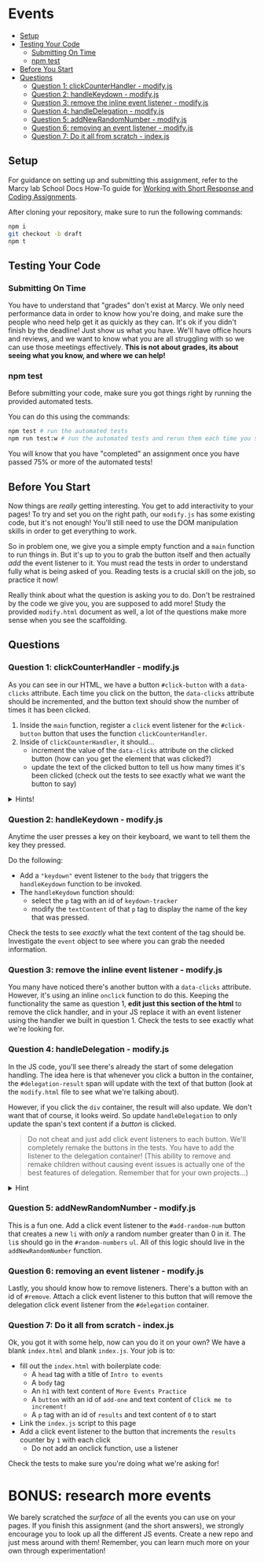# Events

- [Setup](#setup)
- [Testing Your Code](#testing-your-code)
  - [Submitting On Time](#submitting-on-time)
  - [npm test](#npm-test)
- [Before You Start](#before-you-start)
- [Questions](#questions)
  - [Question 1: clickCounterHandler - modify.js](#question-1-clickcounterhandler---modifyjs)
  - [Question 2: handleKeydown - modify.js](#question-2-handlekeydown---modifyjs)
  - [Question 3: remove the inline event listener - modify.js](#question-3-remove-the-inline-event-listener---modifyjs)
  - [Question 4: handleDelegation - modify.js](#question-4-handledelegation---modifyjs)
  - [Question 5: addNewRandomNumber - modify.js](#question-5-addnewrandomnumber---modifyjs)
  - [Question 6: removing an event listener  - modify.js](#question-6-removing-an-event-listener----modifyjs)
  - [Question 7: Do it all from scratch - index.js](#question-7-do-it-all-from-scratch---indexjs)

## Setup

For guidance on setting up and submitting this assignment, refer to the Marcy lab School Docs How-To guide for [Working with Short Response and Coding Assignments](https://marcylabschool.gitbook.io/marcy-lab-school-docs/fullstack-curriculum/how-tos/working-with-assignments#how-to-work-on-assignments).

After cloning your repository, make sure to run the following commands:

```sh
npm i
git checkout -b draft
npm t
```

## Testing Your Code

### Submitting On Time

You have to understand that "grades" don't exist at Marcy. We only need performance data in order to know how you're doing, and make sure the people who need help get it as quickly as they can. It's ok if you didn't finish by the deadline! Just show us what you have. We'll have office hours and reviews, and we want to know what you are all struggling with so we can use those meetings effectively. **This is not about grades, its about seeing what you know, and where we can help!**

### npm test

Before submitting your code, make sure you got things right by running the provided automated tests.

You can do this using the commands:

```sh
npm test # run the automated tests
npm run test:w # run the automated tests and rerun them each time you save a change
```

You will know that you have "completed" an assignment once you have passed 75% or more of the automated tests!

## Before You Start

Now things are *really* getting interesting. You get to add interactivity to your pages! To try and set you on the right path, our `modify.js` has some existing code, but it's not enough! You'll still need to use the DOM manipulation skills in order to get everything to work.

So in problem one, we give you a simple empty function and a `main` function to run things in. But it's up to you to grab the button itself and then actually *add* the event listener to it. You must read the tests in order to understand fully what is being asked of you. Reading tests is a crucial skill on the job, so practice it now!

Really think about what the question is asking you to do. Don't be restrained by the code we give you, you are supposed to add more! Study the provided `modify.html` document as well, a lot of the questions make more sense when you see the scaffolding.

## Questions

### Question 1: clickCounterHandler - modify.js
As you can see in our HTML, we have a button `#click-button` with a `data-clicks` attribute. Each time you click on the button, the `data-clicks` attribute should be incremented, and the button text should show the number of times it has been clicked.

1. Inside the `main` function, register a `click` event listener for the `#click-button` button that uses the function `clickCounterHandler`.
2. Inside of `clickCounterHandler`, it should...
    - increment the value of the `data-clicks` attribute on the clicked button (how can you get the element that was clicked?)
    - update the text of the clicked button to tell us how many times it's been clicked (check out the tests to see exactly what we want the button to say)

<details><summary>Hints!</summary>
  
> **Notes about `data-` attributes**:
> 1. Remember that `data-` attributes come from the HTML as strings so you may need to convert the string to a number before incrementing!
> 2. `data-` attributes can be accessed from a selected element using the `.dataset` property
> 3. `data-` attribute names are converted to camelCase. For example, the `data-my-name` attribute would be converted to `.dataset.myName` on the element.
> 
> **Use the `event` object**:
> * The `event.target` value can be used to tell you which element was clicked (or, more generally, which element triggered the event)
> 
> ```js
> const printTheTarget = (event) => {
>   console.log(event.target);
>   // ▲ this is much better than querying for the clicked element
>
>   // ▼ this is the same value as event.target but with much more code
>   const target = document.querySelector("#thingy");
>   console.log(target);
> }
> 
> document.querySelector("#thingy").addEventListener("click", printTheTarget);
> ```

</details>


### Question 2: handleKeydown - modify.js

Anytime the user presses a key on their keyboard, we want to tell them the key they pressed. 

Do the following:
* Add a `"keydown"` event listener to the `body` that triggers the `handleKeydown` function to be invoked.
* The `handleKeydown` function should:
   *  select the `p` tag with an id of `keydown-tracker`
   *  modify the `textContent` of that `p` tag to display the name of the key that was pressed.

Check the tests to see *exactly* what the text content of the tag should be. Investigate the `event` object to see where you can grab the needed information.

### Question 3: remove the inline event listener - modify.js
You many have noticed there's another button with a `data-clicks` attribute. However, it's using an inline `onclick` function to do this. Keeping the functionality the same as question 1, **edit just this section of the html** to remove the click handler, and in your JS replace it with an event listener using the handler we built in question 1. Check the tests to see exactly what we're looking for.

### Question 4: handleDelegation - modify.js
In the JS code, you'll see there's already the start of some delegation handling. The idea here is that whenever you click a button in the container, the `#delegation-result` span will update with the text of that button (look at the `modify.html` file to see what we're talking about).

However, if you click the `div` container, the result will also update. We don't want that of course, it looks weird. So update `handleDelegation` to only update the span's text content if a *button* is clicked.

> Do not cheat and just add click event listeners to each button. We'll completely remake the buttons in the tests. You have to add the listener to the delegation container! (This ability to remove and remake children without causing event issues is actually one of the best features of delegation. Remember that for your own projects...)

<details><summary>Hint</summary>

> Remember, `event.target` will be the element that triggered the event (that is, the actual element that was clicked on). See if you can use `event.target` to determine if a button was clicked or if the div container was clicked.
>
>If you need another hint, try googling "how to check if event.target is a button?"

</details>

### Question 5: addNewRandomNumber - modify.js
This is a fun one. Add a click event listener to the `#add-random-num` button that creates a new `li` with *only* a random number greater than 0 in it. The `li`s should go in the `#random-numbers` `ul`. All of this logic should live in the `addNewRandomNumber` function.

### Question 6: removing an event listener  - modify.js
Lastly, you should know how to remove listeners. There's a button with an id of `#remove`. Attach a click event listener to this button that will remove the delegation click event listener from the `#delegation` container.

### Question 7: Do it all from scratch - index.js
Ok, you got it with some help, now can you do it on your own? We have a blank `index.html` and blank `index.js`. Your job is to:
- fill out the `index.html` with boilerplate code:
  - A `head` tag with a title of `Intro to events`
  - A `body` tag
  - An `h1` with text content of `More Events Practice`
  - A `button` with an id of `add-one` and text content of `Click me to increment!`
  - A `p` tag with an id of `results` and text content of `0` to start
- Link the `index.js` script to this page
- Add a click event listener to the button that increments the `results` counter by `1` with each click
  - Do not add an onclick function, use a listener

Check the tests to make sure you're doing what we're asking for!

# BONUS: research more events
We barely scratched the *surface* of all the events you can use on your pages. If you finish this assignment (and the short answers), we strongly encourage you to look up all the different JS events. Create a new repo and just mess around with them! Remember, you can learn much more on your own through experimentation!
